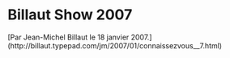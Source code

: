 # Billaut Show 2007

<div>
[Par Jean-Michel Billaut le 18 janvier 2007.](http://billaut.typepad.com/jm/2007/01/connaissezvous__7.html)</div>